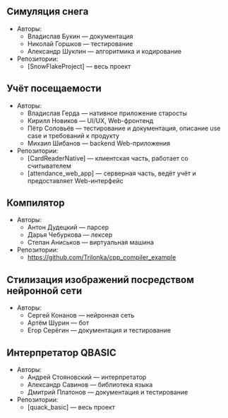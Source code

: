 ## Симуляция снега
* Авторы:
  * Владислав Букин — документация
  * Николай Горшков — тестирование
  * Александр Шуклин — алгоритмика и кодирование
* Репозитории:
  * [SnowFlakeProject] — весь проект

## Учёт посещаемости
* Авторы:
  * Владислав Герда — нативное приложение старосты
  * Кирилл Новиков — UI/UX, Web-фронтенд
  * Пётр Соловьёв — тестирование и документация, описание use case и требований к продукту
  * Михаил Шибанов — backend Web-приложения
* Репозитории:
  * [CardReaderNative] — клиентская часть, работает со считывателем
  * [attendance_web_app] — серверная часть, ведёт учёт и предоставляет Web-интерфейс

## Компилятор
* Авторы:
  * Антон Дудецкий — парсер
  * Дарья Чебуркова — лексер
  * Степан Аниськов — виртуальная машина
* Репозитории:
  * https://github.com/Trilonka/cpp_compiler_example

## Стилизация изображений посредством нейронной сети
* Авторы:
  * Сергей Конанов — нейронная сеть
  * Артём Шурин — бот
  * Егор Серёгин — документация и тестирование

## Интерпретатор QBASIC
* Авторы:
  * Андрей Стояновский — интерпретатор
  * Александр Савинов — библиотека языка
  * Дмитрий Платонов — документация и тестирование
* Репозитории:
  * [quack_basic] — весь проект
